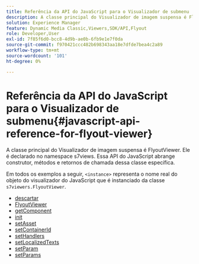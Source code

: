 ```yaml
---
title: Referência da API do JavaScript para o Visualizador de submenu
description: A classe principal do Visualizador de imagem suspensa é FlyoutViewer. Ele é declarado no namespace s7views. Essa API do JavaScript abrange construtor, métodos e retornos de chamada dessa classe específica.
solution: Experience Manager
feature: Dynamic Media Classic,Viewers,SDK/API,Flyout
role: Developer,User
exl-id: 7f85f6d0-bcc8-4d9b-ae0b-6fb9e1e7f0da
source-git-commit: f970421ccc482b698343aa18e7dfde7bea4c2a89
workflow-type: tm+mt
source-wordcount: '101'
ht-degree: 0%

---
```


# Referência da API do JavaScript para o Visualizador de submenu{#javascript-api-reference-for-flyout-viewer}

A classe principal do Visualizador de imagem suspensa é FlyoutViewer. Ele é declarado no namespace s7views. Essa API do JavaScript abrange construtor, métodos e retornos de chamada dessa classe específica.

Em todos os exemplos a seguir, `<instance>` representa o nome real do objeto do visualizador do JavaScript que é instanciado da classe `s7viewers.FlyoutViewer`.

* [descartar](r-html5-flyout-viewer-20-javascriptapiref-dispose.md)
* [FlyoutViewer](r-html5-flyout-viewer-20-javascriptapiref-flyoutviewer.md)
* [getComponent](r-html5-flyout-viewer-20-javascriptapiref-getcomponent.md)
* [init](r-html5-flyout-viewer-20-javascriptapiref-init.md)
* [setAsset](r-html5-flyout-viewer-20-javascriptapiref-setasset.md)
* [setContainerId](r-html5-flyout-viewer-20-javascriptapiref-setcontainerid.md)
* [setHandlers](r-html5-flyout-viewer-20-javascriptapiref-sethandlers.md)
* [setLocalizedTexts](r-html5-flyout-viewer-20-javascriptapiref-setlocalizedtexts.md)
* [setParam](r-html5-flyout-viewer-20-javascriptapiref-setparam.md)
* [setParams](r-html5-flyout-viewer-20-javascriptapiref-setparams.md)
